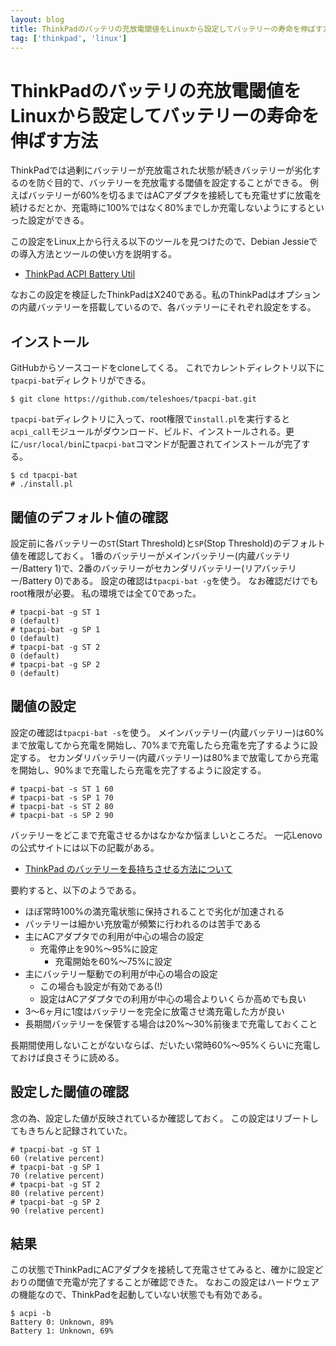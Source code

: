 ```yaml
---
layout: blog
title: ThinkPadのバッテリの充放電閾値をLinuxから設定してバッテリーの寿命を伸ばす方法
tag: ['thinkpad', 'linux']
---
```


# ThinkPadのバッテリの充放電閾値をLinuxから設定してバッテリーの寿命を伸ばす方法

ThinkPadでは過剰にバッテリーが充放電された状態が続きバッテリーが劣化するのを防ぐ目的で、バッテリーを充放電する閾値を設定することができる。
例えばバッテリーが60%を切るまではACアダプタを接続しても充電せずに放電を続けるだとか、充電時に100%ではなく80%までしか充電しないようにするといった設定ができる。

この設定をLinux上から行える以下のツールを見つけたので、Debian Jessieでの導入方法とツールの使い方を説明する。

- [ThinkPad ACPI Battery Util](https://github.com/teleshoes/tpacpi-bat)

なおこの設定を検証したThinkPadはX240である。私のThinkPadはオプションの内蔵バッテリーを搭載しているので、各バッテリーにそれぞれ設定をする。

## インストール

GitHubからソースコードをcloneしてくる。
これでカレントディレクトリ以下に`tpacpi-bat`ディレクトリができる。

~~~~
$ git clone https://github.com/teleshoes/tpacpi-bat.git
~~~~

`tpacpi-bat`ディレクトリに入って、root権限で`install.pl`を実行すると`acpi_call`モジュールがダウンロード、ビルド、インストールされる。更に`/usr/local/bin`に`tpacpi-bat`コマンドが配置されてインストールが完了する。

~~~~
$ cd tpacpi-bat
# ./install.pl
~~~~

## 閾値のデフォルト値の確認

設定前に各バッテリーの`ST`(Start Threshold)と`SP`(Stop Threshold)のデフォルト値を確認しておく。
1番のバッテリーがメインバッテリー(内蔵バッテリー/Battery 1)で、2番のバッテリーがセカンダリバッテリー(リアバッテリー/Battery 0)である。
設定の確認は`tpacpi-bat -g`を使う。
なお確認だけでもroot権限が必要。
私の環境では全て0であった。

~~~~
# tpacpi-bat -g ST 1
0 (default)
# tpacpi-bat -g SP 1
0 (default)
# tpacpi-bat -g ST 2
0 (default)
# tpacpi-bat -g SP 2
0 (default)
~~~~

## 閾値の設定

設定の確認は`tpacpi-bat -s`を使う。
メインバッテリー(内蔵バッテリー)は60%まで放電してから充電を開始し、70%まで充電したら充電を完了するように設定する。
セカンダリバッテリー(内蔵バッテリー)は80%まで放電してから充電を開始し、90%まで充電したら充電を完了するように設定する。

~~~~
# tpacpi-bat -s ST 1 60
# tpacpi-bat -s SP 1 70
# tpacpi-bat -s ST 2 80
# tpacpi-bat -s SP 2 90
~~~~

バッテリーをどこまで充電させるかはなかなか悩ましいところだ。
一応Lenovoの公式サイトには以下の記載がある。

- [ThinkPad のバッテリーを長持ちさせる方法について](http://support.lenovo.com/ja_JP/detail.page?LegacyDocID=SYJ0-0023B00)

要約すると、以下のようである。

- ほぼ常時100%の満充電状態に保持されることで劣化が加速される
- バッテリーは細かい充放電が頻繁に行われるのは苦手である
- 主にACアダプタでの利用が中心の場合の設定
  - 充電停止を90%〜95%に設定
	- 充電開始を60%〜75%に設定
- 主にバッテリー駆動での利用が中心の場合の設定
  - この場合も設定が有効である(!)
  - 設定はACアダプタでの利用が中心の場合よりいくらか高めでも良い
- 3〜6ヶ月に1度はバッテリーを完全に放電させ満充電した方が良い
- 長期間バッテリーを保管する場合は20%〜30%前後まで充電しておくこと

長期間使用しないことがないならば、だいたい常時60%〜95%くらいに充電しておけば良さそうに読める。

## 設定した閾値の確認

念の為、設定した値が反映されているか確認しておく。
この設定はリブートしてもきちんと記録されていた。

~~~~
# tpacpi-bat -g ST 1
60 (relative percent)
# tpacpi-bat -g SP 1
70 (relative percent)
# tpacpi-bat -g ST 2
80 (relative percent)
# tpacpi-bat -g SP 2
90 (relative percent)
~~~~

## 結果

この状態でThinkPadにACアダプタを接続して充電させてみると、確かに設定どおりの閾値で充電が完了することが確認できた。
なおこの設定はハードウェアの機能なので、ThinkPadを起動していない状態でも有効である。

~~~~
$ acpi -b
Battery 0: Unknown, 89%
Battery 1: Unknown, 69%
~~~~
